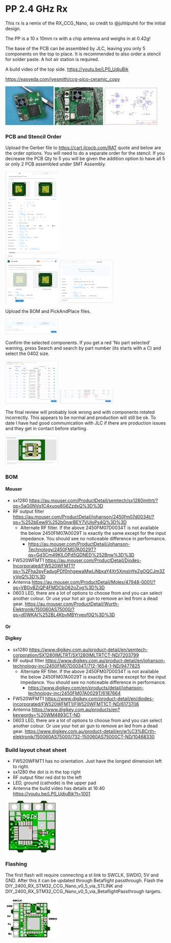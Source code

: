 # PP 2.4 GHz Rx

This rx is a remix of the RX_CCG_Nano, so credit to @juhtipuhti for the initial design.

The PP is a 10 x 10mm rx with a chip antenna and weighs in at 0.42g!

The base of the PCB can be assembled by JLC, leaving you only 5 components on the top to place.  It is recommended to also order a stencil for solder paste.  A hot air station is required.

A build video of the top side. https://youtu.be/LP0_UdjuBik

https://easyeda.com/jyesmith/ccg-pico-ceramic_copy

<img src="img/1.png" width="30%"> <img src="img/2.png" width="30%"> <img src="img/Schematic.png" width="33%">

### PCB and Stencil Order

Upload the Gerber file to https://cart.jlcpcb.com/RAT quote and below are the order options.  You will need to do a separate order for the stencil.  If you decrease the PCB Qty to 5 you will be given the addition option to have all 5 or only 2 PCB assembled under SMT Assembly.

<img src="img/smtorder.png" width="33%"> <img src="img/stencilorder.png" width="33%">

Upload the BOM and PickAndPlace files.

<img src="img/bomandpnp.png" width="33%">

Confirm the selected components.  If you get a red 'No part selected' warning, press Search and search by part number (its starts with a C) and select the 0402 size.

<img src="img/selectparts.png" width="33%"> <img src="img/nopartselected.png" width="33%">

The final review will probably look wrong and with components rotated incorrectly.  This appears to be normal and production will still be ok.  To date I have had good communication with JLC if there are production issues and they get in contact before starting.

<img src="img/review.png" width="33%">

### BOM

#### Mouser
- sx1280 https://au.mouser.com/ProductDetail/semtech/sx1280imltrt/?qs=5aG0NVq1C4xuoq8G6ZzdxQ%3D%3D
- RF output filter https://au.mouser.com/ProductDetail/johanson/2450fm07d0034t/?qs=%252bEew9%252b0nqrBEY7VUloPs4Q%3D%3D
  - Alternate RF filter.  If the above 2450FM07D0034T  is not available the below 2450FM07A0029T is exactly the same except for the input impedance.  You should see no noticeable difference in performance.
    - https://au.mouser.com/ProductDetail/Johanson-Technology/2450FM07A0029T?qs=Gd3Cm49KlLOPd5QDNED%252Bnw%3D%3D
- FW520WFMT1 https://au.mouser.com/ProductDetail/Diodes-Incorporated/FW520WFMT1?qs=%2Fha2pyFadugPDf0nhgewaMwLjNbxaY4Xr5XmslnYeZgOQCJm3ZvVpQ%3D%3D
- Antenna https://au.mouser.com/ProductDetail/Molex/47948-0001/?qs=VBGyBZiQP4FMDCbO62oZvg%3D%3D
- 0603 LED, there are a lot of options to choose from and you can select another colour.  Or use your hot air gun to remove an led from a dead gear. https://au.mouser.com/ProductDetail/Wurth-Elektronik/150060AS75000/?qs=d0WKAl%252BL4KbvMBYryeof0Q%3D%3D

#### Or

#### Digikey
- sx1280 https://www.digikey.com.au/product-detail/en/semtech-corporation/SX1280IMLTRT/SX1280IMLTRTCT-ND/7203799
- RF output filter https://www.digikey.com.au/product-detail/en/johanson-technology-inc/2450FM07D0034T/712-1654-1-ND/9477825
  - Alternate RF filter.  If the above 2450FM07D0034T  is not available the below 2450FM07A0029T is exactly the same except for the input impedance.  You should see no noticeable difference in performance.
    - https://www.digikey.com/en/products/detail/johanson-technology-inc/2450FM07A0029T/6187664
- FW520WFMT1 https://www.digikey.com/product-detail/en/diodes-incorporated/FW520WFMT1/FW520WFMT1CT-ND/6173706
- Antenna https://www.digikey.com.au/products/en?keywords=%20WM4893CT-ND
- 0603 LED, there are a lot of options to choose from and you can select another colour.  Or use your hot air gun to remove an led from a dead gear. https://www.digikey.com.au/product-detail/en/w%C3%BCrth-elektronik/150060AS75000/732-150060AS75000CT-ND/10468330

### Build layout cheat sheet

- FW520WFMT1 has no orientation.  Just have the longest dimension left to right.
- sx1280 the dot is in the top right
- RF output filter red dot to the left
- LED, ground (cathode) is the upper pad
- Antenna the build video has details at 16:40 https://youtu.be/LP0_UdjuBik?t=1001

<img src="img/cheatsheet.png" width="33%">

### Flashing

The first flash will require connecting a st link to SWCLK, SWDIO, 5V and GND.  After this it can be updated through Betaflight passthrough.  Flash the DIY_2400_RX_STM32_CCG_Nano_v0_5_via_STLINK and DIY_2400_RX_STM32_CCG_Nano_v0_5_via_BetaflightPassthrough targets.

<img src="img/flashing.png" width="33%">
